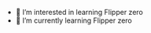 
- 👀 I’m interested in learning Flipper zero
- 🌱 I’m currently learning Flipper zero



<!---
FlipperData/FlipperData is a ✨ special ✨ repository because its `README.md` (this file) appears on your GitHub profile.
You can click the Preview link to take a look at your changes.
--->

